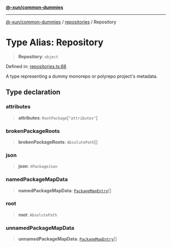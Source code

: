[**@-xun/common-dummies**](../../README.md)

***

[@-xun/common-dummies](../../README.md) / [repositories](../README.md) / Repository

# Type Alias: Repository

> **Repository**: `object`

Defined in: [repositories.ts:88](https://github.com/Xunnamius/test-utils/blob/a81934d0157921b7a8f294e8a816544125dfa250/packages/common-dummies/src/repositories.ts#L88)

A type representing a dummy monorepo or polyrepo project's metadata.

## Type declaration

### attributes

> **attributes**: `RootPackage`\[`"attributes"`\]

### brokenPackageRoots

> **brokenPackageRoots**: `AbsolutePath`[]

### json

> **json**: `XPackageJson`

### namedPackageMapData

> **namedPackageMapData**: [`PackageMapEntry`](PackageMapEntry.md)[]

### root

> **root**: `AbsolutePath`

### unnamedPackageMapData

> **unnamedPackageMapData**: [`PackageMapEntry`](PackageMapEntry.md)[]
